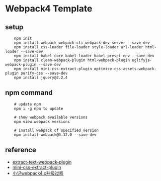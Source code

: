 # Webpack4 Template

## setup
		npm init
		npm install webpack webpack-cli webpack-dev-server --save-dev
		npm install css-loader file-loader style-loader url-loader html-loader --save-dev
		npm install babel-core babel-loader babel-preset-env --save-dev
		npm install clean-webpack-plugin html-webpack-plugin uglifyjs-webpack-plugin --save-dev
		npm install mini-css-extract-plugin optimize-css-assets-webpack-plugin purify-css --save-dev
		npm install jquery@2.2.4

## npm command
		# update npm
		npm i -g npm to update

		# show webpack available versions
		npm view webpack versions

		# install webpack of specified version
		npm install webpack@3.12.0 --save-dev

## reference

- [extract-text-webpack-plugin](https://github.com/webpack-contrib/extract-text-webpack-plugin)
- [mini-css-extract-plugin](https://github.com/webpack-contrib/mini-css-extract-plugin)
- [小记webpack4.x升级过程](https://www.imooc.com/article/24738)
